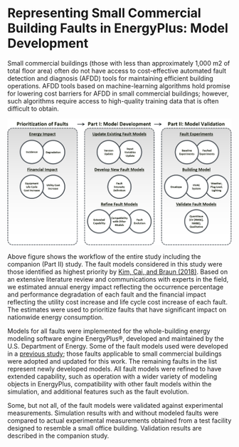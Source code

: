 # Representing Small Commercial Building Faults in EnergyPlus: Model Development

Small commercial buildings (those with less than approximately 1,000 m2 of total floor area) often do not have access to cost-effective automated fault detection and diagnosis (AFDD) tools for maintaining efficient building operations. AFDD tools based on machine-learning algorithms hold promise for lowering cost barriers for AFDD in small commercial buildings; however, such algorithms require access to high-quality training data that is often difficult to obtain. 

![alt text](workflow.png)

Above figure shows the workflow of the entire study including the companion (Part II) study. The fault models considered in this study were those identified as highest priority by [Kim, Cai, and Braun (2018)](https://www.nrel.gov/docs/fy18osti/70136.pdf). Based on an extensive literature review and communications with experts in the field, we estimated annual energy impact reflecting the occurrence percentage and performance degradation of each fault and the financial impact reflecting the utility cost increase and life cycle cost increase of each fault. The estimates were used to prioritize faults that have significant impact on nationwide energy consumption.

Models for all faults were implemented for the whole-building energy modeling software engine EnergyPlus®, developed and maintained by the U.S. Department of Energy. Some of the fault models used were developed in a [previous study](https://www.nrel.gov/docs/fy16osti/65030.pdf); those faults applicable to small commercial buildings were adopted and updated for this work. The remaining faults in the list represent newly developed models. All fault models were refined to have extended capability, such as operation with a wider variety of modeling objects in EnergyPlus, compatibility with other fault models within the simulation, and additional features such as the fault evolution.

Some, but not all, of the fault models were validated against experimental measurements. Simulation results with and without modeled faults were compared to actual experimental measurements obtained from a test facility designed to resemble a small office building. Validation results are described in the companion study.
